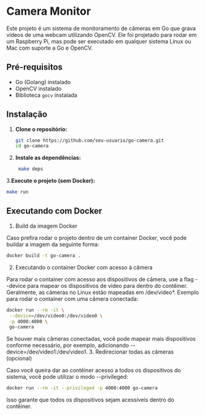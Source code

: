# Camera Monitor

Este projeto é um sistema de monitoramento de câmeras em Go que grava vídeos de uma webcam utilizando OpenCV. Ele foi projetado para rodar em um Raspberry Pi, mas pode ser executado em qualquer sistema Linux ou Mac com suporte a Go e OpenCV.

## Pré-requisitos

- Go (Golang) instalado
- OpenCV instalado
- Biblioteca `gocv` instalada

## Instalação

1. **Clone o repositório:**

   ```sh
   git clone https://github.com/seu-usuario/go-camera.git
   cd go-camera
   ```

2. **Instale as dependências:**

   ```sh
    make deps
   ```

3.**Execute o projeto (sem Docker):**

```sh
make run
```

## Executando com Docker

1. Build da imagem Docker

Caso prefira rodar o projeto dentro de um container Docker, você pode buildar a imagem da seguinte forma:

```sh
docker build -t go-camera .
```

2. Executando o container Docker com acesso à câmera

Para rodar o container com acesso aos dispositivos de câmera, use a flag --device para mapear os dispositivos de vídeo para dentro do contêiner. Geralmente, as câmeras no Linux estão mapeadas em /dev/video\*.
Exemplo para rodar o container com uma câmera conectada:

```sh
docker run --rm -it \
 --device=/dev/video0:/dev/video0 \
 -p 4000:4000 \
 go-camera
```

Se houver mais câmeras conectadas, você pode mapear mais dispositivos conforme necessário, por exemplo, adicionando --device=/dev/video1:/dev/video1. 3. Redirecionar todas as câmeras (opcional)

Caso você queira dar ao contêiner acesso a todos os dispositivos do sistema, você pode utilizar o modo --privileged:

```sh
docker run --rm -it --privileged -p 4000:4000 go-camera
```

Isso garante que todos os dispositivos sejam acessíveis dentro do contêiner.
